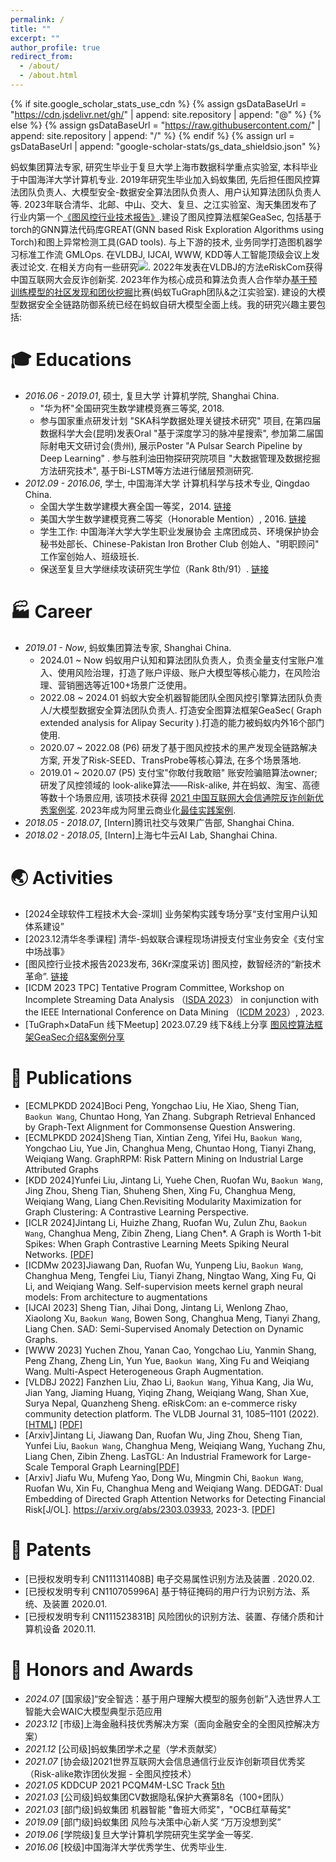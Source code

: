 ```yaml
---
permalink: /
title: ""
excerpt: ""
author_profile: true
redirect_from: 
  - /about/
  - /about.html
---
```


{% if site.google_scholar_stats_use_cdn %}
{% assign gsDataBaseUrl = "https://cdn.jsdelivr.net/gh/" | append: site.repository | append: "@" %}
{% else %}
{% assign gsDataBaseUrl = "https://raw.githubusercontent.com/" | append: site.repository | append: "/" %}
{% endif %}
{% assign url = gsDataBaseUrl | append: "google-scholar-stats/gs_data_shieldsio.json" %}

<span class='anchor' id='about-me'></span>

蚂蚁集团算法专家, 研究生毕业于复旦大学上海市数据科学重点实验室, 本科毕业于中国海洋大学计算机专业. 2019年研究生毕业加入蚂蚁集团, 先后担任图风控算法团队负责人、大模型安全-数据安全算法团队负责人、用户认知算法团队负责人等. 2023年联合清华、北邮、中山、交大、复旦、之江实验室、淘天集团发布了行业内第一个[《图风控行业技术报告》](https://mdn.alipayobjects.com/huamei_evip3z/afts/file/A*ezdlRLEMOf4AAAAAAAAAAAAADoGbAQ/%E5%9B%BE%E9%A3%8E%E6%8E%A7%E8%A1%8C%E4%B8%9A%E6%8A%80%E6%9C%AF%E6%8A%A5%E5%91%8A.pdf).建设了图风控算法框架GeaSec, 包括基于torch的GNN算法代码库GREAT(GNN based Risk Exploration Algorithms using Torch)和图上异常检测工具(GAD tools). 与上下游的技术, 业务同学打造图机器学习标准工作流 GMLOps. 在VLDBJ, IJCAI, WWW, KDD等人工智能顶级会议上发表过论文. 在相关方向有一些研究<a href='https://scholar.google.com/citations?user=AsSLgc8AAAAJ'><img src="https://img.shields.io/endpoint?url={{ url | url_encode }}&logo=Google%20Scholar&labelColor=f6f6f6&color=9cf&style=flat&label=citations"></a>. 2022年发表在VLDBJ的方法eRiskCom获得中国互联网大会反诈创新奖. 2023年作为核心成员和算法负责人合作举办[基于预训练模型的社区发现和团伙挖掘](https://tugraph.antgroup.com/blog?id=15)比赛(蚂蚁TuGraph团队&之江实验室). 建设的大模型数据安全全链路防御系统已经在蚂蚁自研大模型全面上线。我的研究兴趣主要包括: 

# 🎓 Educations 

+ *2016.06 - 2019.01*, 硕士, 复旦大学 计算机学院, Shanghai China. 
  - "华为杯"全国研究生数学建模竞赛三等奖, 2018.
  - 参与国家重点研发计划 "SKA科学数据处理关键技术研究" 项目, 在第四届数据科学大会(昆明)发表Oral "基于深度学习的脉冲星搜索", 参加第二届国际射电天文研讨会(贵州), 展示Poster "A Pulsar Search Pipeline by Deep Learning" . 参与胜利油田物探研究院项目 "大数据管理及数据挖掘方法研究技术", 基于Bi-LSTM等方法进行储层预测研究.  
+ *2012.09 - 2016.06*, 学士, 中国海洋大学 计算机科学与技术专业, Qingdao China. 
  - 全国大学生数学建模大赛全国一等奖，2014. [链接](http://www.mcm.edu.cn/html_cn/node/252a2e1c3edcd257c78f37a156a81209.html)
  - 美国大学生数学建模竞赛二等奖（Honorable Mention）, 2016. [链接](http://www.ouc.edu.cn/7d/2e/c10639a97582/pagem.psp)
  - 学生工作: 中国海洋大学大学生职业发展协会 主席团成员、环境保护协会秘书处部长、Chinese-Pakistan Iron Brother Club 创始人、"明职顾问" 工作室创始人、班级班长.
  - 保送至复旦大学继续攻读研究生学位（Rank 8th/91）. [链接](https://cs.fudan.edu.cn/13/8f/c24257a267151/page.htm)

# 🏭 Career

- *2019.01 - Now*, 蚂蚁集团算法专家, Shanghai China.
  - 2024.01 ~ Now 蚂蚁用户认知和算法团队负责人，负责全量支付宝账户准入、使用风险治理，打造了账户评级、账户大模型等核心能力，在风险治理、营销圈选等近100+场景广泛使用。
  - 2022.08 ~ 2024.01 蚂蚁大安全机器智能团队全图风控引擎算法团队负责人/大模型数据安全算法团队负责人. 打造安全图算法框架GeaSec( Graph extended analysis for Alipay Security ).打造的能力被蚂蚁内外16个部门使用.
  - 2020.07 ~ 2022.08 (P6) 研发了基于图风控技术的黑产发现全链路解决方案, 开发了Risk-SEED、TransProbe等核心算法, 在多个场景落地.
  - 2019.01 ~ 2020.07 (P5) 支付宝"你敢付我敢赔" 账安险骗赔算法owner; 研发了风控领域的 look-alike算法——Risk-alike, 并在蚂蚁、淘宝、高德等数十个场景应用, 该项技术获得 [2021 中国互联网大会信通院反诈创新优秀案例奖](https://baijiahao.baidu.com/s?id=1705330758899415939&wfr=spider&for=pc). 2023年成为阿里云商业化[最佳实践案例](https://www.alibabacloud.com/help/zh/graph-compute/latest/the-graph-compute-solution-for-account-recognition?spm=a2c63.p38356.0.0.16fa3e2cd41fJE).
- *2018.05 - 2018.07*, [Intern]腾讯社交与效果广告部, Shanghai China.
- *2018.02 - 2018.05*, [Intern]上海七牛云AI Lab, Shanghai China.

# 🌏 Activities 
- [2024全球软件工程技术大会-深圳] 业务架构实践专场分享“支付宝用户认知体系建设”
- [2023.12清华冬季课程] 清华-蚂蚁联合课程现场讲授支付宝业务安全《支付宝中场战事》
- [图风控行业技术报告2023发布, 36Kr深度采访] 图风控，数智经济的“新技术革命”. [链接](https://m.36kr.com/p/2559133262372231)
- [ICDM 2023 TPC] Tentative Program Committee, Workshop on Incomplete Streaming Data Analysis （[ISDA 2023](https://isda2023.github.io/)） in conjunction with the IEEE International Conference on Data Mining （[ICDM 2023](https://www.cloud-conf.net/icdm2023/)）, 2023.
- [TuGraph×DataFun 线下Meetup] 2023.07.29 线下&线上分享 [图风控算法框架GeaSec介绍&案例分享](https://mp.weixin.qq.com/s/Fr442WW4mUx9A_U6i9byhw)

# 📄 Publications 
- [ECMLPKDD 2024]Boci Peng, Yongchao Liu, He Xiao, Sheng Tian, `Baokun Wang`, Chuntao Hong, Yan Zhang. Subgraph Retrieval Enhanced by Graph-Text Alignment for Commonsense Question Answering.
- [ECMLPKDD 2024]Sheng Tian, Xintian Zeng, Yifei Hu, `Baokun Wang`, Yongchao Liu, Yue Jin, Changhua Meng, Chuntao Hong, Tianyi Zhang, Weiqiang Wang. GraphRPM: Risk Pattern Mining on Industrial Large Attributed Graphs
- [KDD 2024]Yunfei Liu, Jintang Li, Yuehe Chen, Ruofan Wu, `Baokun Wang`, Jing Zhou, Sheng Tian, Shuheng Shen, Xing Fu, Changhua Meng, Weiqiang Wang, Liang Chen.Revisiting Modularity Maximization for Graph Clustering: A Contrastive Learning Perspective.
- [ICLR 2024]Jintang Li, Huizhe Zhang, Ruofan Wu, Zulun Zhu, `Baokun Wang`, Changhua Meng, Zibin Zheng, Liang Chen*. A Graph is Worth 1-bit Spikes: When Graph Contrastive Learning Meets Spiking Neural Networks. [[PDF]](https://arxiv.org/pdf/2305.19306.pdf)
- [ICDMw 2023]Jiawang Dan, Ruofan Wu, Yunpeng Liu, `Baokun Wang`, Changhua Meng, Tengfei Liu, Tianyi Zhang, Ningtao Wang, Xing Fu, Qi Li, and Weiqiang Wang. Self-supervision meets kernel graph neural models: From architecture to augmentations
- [IJCAI 2023] Sheng Tian, Jihai Dong, Jintang Li, Wenlong Zhao, Xiaolong Xu, `Baokun Wang`, Bowen Song, Changhua Meng, Tianyi Zhang, Liang Chen. SAD: Semi-Supervised Anomaly Detection on Dynamic Graphs.
- [WWW 2023] Yuchen Zhou, Yanan Cao, Yongchao Liu, Yanmin Shang, Peng Zhang, Zheng Lin, Yun Yue, `Baokun Wang`, Xing Fu and Weiqiang Wang. Multi-Aspect Heterogeneous Graph Augmentation.
- [VLDBJ 2022] Fanzhen Liu, Zhao Li, `Baokun Wang`, Yihua Kang, Jia Wu, Jian Yang, Jiaming Huang, Yiqing Zhang, Weiqiang Wang, Shan Xue, Surya Nepal, Quanzheng Sheng. eRiskCom: an e-commerce risky community detection platform. The VLDB Journal 31, 1085–1101 (2022). 
[[HTML]](https://doi.org/10.1007/s00778-021-00723-z) [[PDF]](/pdf/2022_VLDBJ_eRiskCom.pdf)
- [Arxiv]Jintang Li, Jiawang Dan, Ruofan Wu, Jing Zhou, Sheng Tian, Yunfei Liu, `Baokun Wang`, Changhua Meng, Weiqiang Wang, Yuchang Zhu, Liang Chen, Zibin Zheng. LasTGL: An Industrial Framework for Large-Scale Temporal Graph Learning[[PDF]](https://arxiv.org/abs/2311.16605)
- [Arxiv] Jiafu Wu, Mufeng Yao, Dong Wu, Mingmin Chi, `Baokun Wang`, Ruofan Wu, Xin Fu, Changhua Meng and Weiqiang Wang. DEDGAT: Dual Embedding of Directed Graph Attention Networks for Detecting Financial Risk[J/OL]. https://arxiv.org/abs/2303.03933, 2023-3. [[PDF]](https://arxiv.org/pdf/2303.03933.pdf)

# 📝 Patents 

- [已授权发明专利 CN111311408B] 电子交易属性识别方法及装置 . 2020.02.
- [已授权发明专利 CN110705996A] 基于特征掩码的用户行为识别方法、系统、及装置 2020.01.
- [已授权发明专利 CN111523831B] 风险团伙的识别方法、装置、存储介质和计算机设备 2020.11.

# 🏅 Honors and Awards
- *2024.07* [国家级]“安全智选：基于用户理解大模型的服务创新”入选世界人工智能大会WAIC大模型典型示范应用
- *2023.12* [市级]上海金融科技优秀解决方案（面向金融安全的全图风控解决方案）
- *2021.12* [公司级]蚂蚁集团学术之星（学术贡献奖）
- *2021.07* [协会级]2021世界互联网大会信息通信行业反诈创新项目优秀奖（Risk-alike欺诈团伙发掘 - 全图风控技术）
- *2021.05* KDDCUP 2021 PCQM4M-LSC Track [5th](https://ogb.stanford.edu/kddcup2021/results/)
- *2021.03* [公司级]蚂蚁集团CV数据隐私保护大赛第8名（100+团队）
- *2021.03* [部门级]蚂蚁集团 机器智能 "鲁班大师奖"，"OCB红草莓奖"
- *2019.09* [部门级]蚂蚁集团 风险与决策中心新人奖 “万万没想到奖”
- *2019.06* [学院级]复旦大学计算机学院研究生奖学金一等奖.
- *2016.06* [校级]中国海洋大学优秀学生、优秀毕业生.

  
